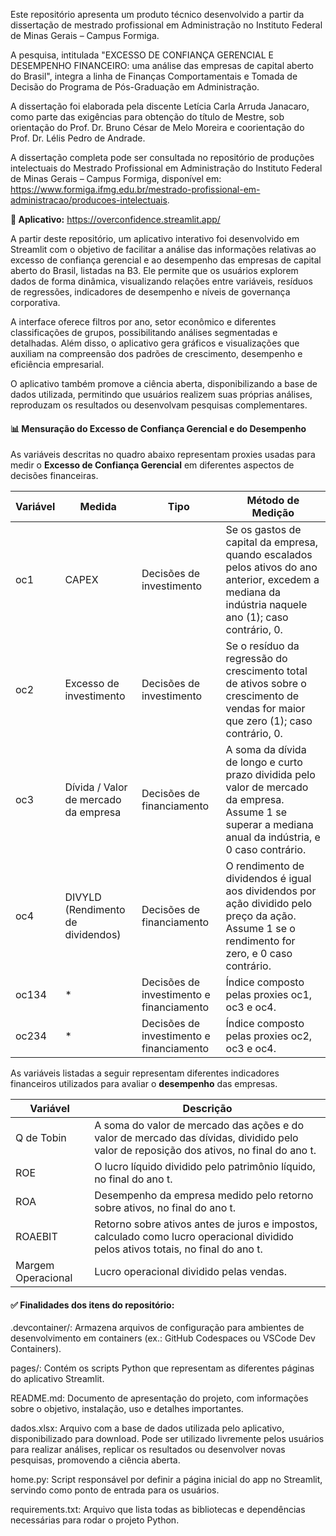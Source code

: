 Este repositório apresenta um produto técnico desenvolvido a partir da dissertação de mestrado profissional em Administração no Instituto Federal de Minas Gerais – Campus Formiga.

A pesquisa, intitulada "EXCESSO DE CONFIANÇA GERENCIAL E DESEMPENHO FINANCEIRO: uma análise das empresas de capital aberto do Brasil", integra a linha de Finanças Comportamentais e Tomada de Decisão do Programa de Pós-Graduação em Administração.

A dissertação foi elaborada pela discente Letícia Carla Arruda Janacaro, como parte das exigências para obtenção do título de Mestre, sob orientação do Prof. Dr. Bruno César de Melo Moreira e coorientação do Prof. Dr. Lélis Pedro de Andrade.

A dissertação completa pode ser consultada no repositório de produções intelectuais do Mestrado Profissional em Administração do Instituto Federal de Minas Gerais – Campus Formiga, disponível em: https://www.formiga.ifmg.edu.br/mestrado-profissional-em-administracao/producoes-intelectuais.

**📱 Aplicativo:** https://overconfidence.streamlit.app/ 

A partir deste repositório, um aplicativo interativo foi desenvolvido em Streamlit com o objetivo de facilitar a análise das informações relativas ao excesso de confiança gerencial e ao desempenho das empresas de capital aberto do Brasil, listadas na B3. Ele permite que os usuários explorem dados de forma dinâmica, visualizando relações entre variáveis, resíduos de regressões, indicadores de desempenho e níveis de governança corporativa.

A interface oferece filtros por ano, setor econômico e diferentes classificações de grupos, possibilitando análises segmentadas e detalhadas. Além disso, o aplicativo gera gráficos e visualizações que auxiliam na compreensão dos padrões de crescimento, desempenho e eficiência empresarial.

O aplicativo também promove a ciência aberta, disponibilizando a base de dados utilizada, permitindo que usuários realizem suas próprias análises, reproduzam os resultados ou desenvolvam pesquisas complementares.


#### 📊 Mensuração do Excesso de Confiança Gerencial e do Desempenho
As variáveis descritas no quadro abaixo representam proxies usadas para medir o **Excesso de Confiança Gerencial** em diferentes aspectos de decisões financeiras.


| Variável | Medida                                | Tipo                           | Método de Medição                                                                                                                                    |
|----------|----------------------------------------|--------------------------------|------------------------------------------------------------------------------------------------------------------------------------------------------|
| oc1      | CAPEX                                  | Decisões de investimento       | Se os gastos de capital da empresa, quando escalados pelos ativos do ano anterior, excedem a mediana da indústria naquele ano (1); caso contrário, 0. |
| oc2      | Excesso de investimento                | Decisões de investimento       | Se o resíduo da regressão do crescimento total de ativos sobre o crescimento de vendas for maior que zero (1); caso contrário, 0.                   |
| oc3      | Dívida / Valor de mercado da empresa   | Decisões de financiamento      | A soma da dívida de longo e curto prazo dividida pelo valor de mercado da empresa. Assume 1 se superar a mediana anual da indústria, e 0 caso contrário. |
| oc4      | DIVYLD (Rendimento de dividendos)      | Decisões de financiamento      | O rendimento de dividendos é igual aos dividendos por ação dividido pelo preço da ação. Assume 1 se o rendimento for zero, e 0 caso contrário.      |
| oc134    | *                                      | Decisões de investimento e financiamento | Índice composto pelas proxies oc1, oc3 e oc4.                                                                                                   |
| oc234    | *                                      | Decisões de investimento e financiamento | Índice composto pelas proxies oc2, oc3 e oc4.                                                                                                   |


As variáveis listadas a seguir representam diferentes indicadores financeiros utilizados para avaliar o **desempenho** das empresas.

| Variável          | Descrição                                                                                                         |
|-------------------|-------------------------------------------------------------------------------------------------------------------|
| Q de Tobin        | A soma do valor de mercado das ações e do valor de mercado das dívidas, dividido pelo valor de reposição dos ativos, no final do ano t. |
| ROE               | O lucro líquido dividido pelo patrimônio líquido, no final do ano t.                                              |
| ROA               | Desempenho da empresa medido pelo retorno sobre ativos, no final do ano t.                                        |
| ROAEBIT           | Retorno sobre ativos antes de juros e impostos, calculado como lucro operacional dividido pelos ativos totais, no final do ano t. |
| Margem Operacional| Lucro operacional dividido pelas vendas.                                                                          |

#### ✅ Finalidades dos itens do repositório:
.devcontainer/: Armazena arquivos de configuração para ambientes de desenvolvimento em containers (ex.: GitHub Codespaces ou VSCode Dev Containers).

pages/: Contém os scripts Python que representam as diferentes páginas do aplicativo Streamlit.

README.md: Documento de apresentação do projeto, com informações sobre o objetivo, instalação, uso e detalhes importantes.

dados.xlsx: Arquivo com a base de dados utilizada pelo aplicativo, disponibilizado para download. Pode ser utilizado livremente pelos usuários para realizar análises, replicar os resultados ou desenvolver novas pesquisas, promovendo a ciência aberta.

home.py: Script responsável por definir a página inicial do app no Streamlit, servindo como ponto de entrada para os usuários.

requirements.txt: Arquivo que lista todas as bibliotecas e dependências necessárias para rodar o projeto Python.
